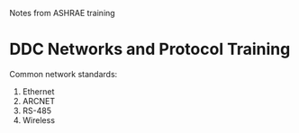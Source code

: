 Notes from ASHRAE training

# DDC Networks and Protocol Training

Common network standards:

1. Ethernet
2. ARCNET
3. RS-485
4. Wireless
